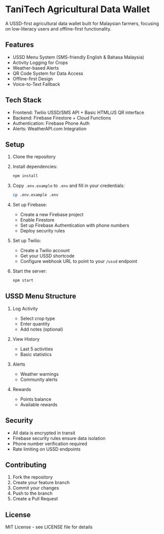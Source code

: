 # TaniTech Agricultural Data Wallet

A USSD-first agricultural data wallet built for Malaysian farmers, focusing on low-literacy users and offline-first functionality.

## Features

- USSD Menu System (SMS-friendly English & Bahasa Malaysia)
- Activity Logging for Crops
- Weather-based Alerts
- QR Code System for Data Access
- Offline-first Design
- Voice-to-Text Fallback

## Tech Stack

- Frontend: Twilio USSD/SMS API + Basic HTML/JS QR interface
- Backend: Firebase Firestore + Cloud Functions
- Authentication: Firebase Phone Auth
- Alerts: WeatherAPI.com Integration

## Setup

1. Clone the repository
2. Install dependencies:
   ```bash
   npm install
   ```
3. Copy `.env.example` to `.env` and fill in your credentials:
   ```bash
   cp .env.example .env
   ```
4. Set up Firebase:
   - Create a new Firebase project
   - Enable Firestore
   - Set up Firebase Authentication with phone numbers
   - Deploy security rules

5. Set up Twilio:
   - Create a Twilio account
   - Get your USSD shortcode
   - Configure webhook URL to point to your `/ussd` endpoint

6. Start the server:
   ```bash
   npm start
   ```

## USSD Menu Structure

1. Log Activity
   - Select crop type
   - Enter quantity
   - Add notes (optional)

2. View History
   - Last 5 activities
   - Basic statistics

3. Alerts
   - Weather warnings
   - Community alerts

4. Rewards
   - Points balance
   - Available rewards

## Security

- All data is encrypted in transit
- Firebase security rules ensure data isolation
- Phone number verification required
- Rate limiting on USSD endpoints

## Contributing

1. Fork the repository
2. Create your feature branch
3. Commit your changes
4. Push to the branch
5. Create a Pull Request

## License

MIT License - see LICENSE file for details 